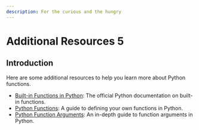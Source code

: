 ```yaml
---
description: For the curious and the hungry
---
```


# Additional Resources 5

## Introduction

Here are some additional resources to help you learn more about Python functions.

- [Built-in Functions in Python](https://docs.python.org/3/library/functions.html): The official Python documentation on built-in functions.
- [Python Functions](https://realpython.com/defining-your-own-python-function/): A guide to defining your own functions in Python.
- [Python Function Arguments](https://realpython.com/python-kwargs-and-args/): An in-depth guide to function arguments in Python.
